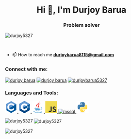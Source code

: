 
<h1 align="center">Hi 👋, I'm Durjoy Barua</h1>
<h3 align="center">Problem solver</h3>
<p align="left"> <img src="https://komarev.com/ghpvc/?username=durjoy5327&label=Profile%20views&color=0e75b6&style=flat" alt="durjoy5327" /> </p>

<p align="left"> <a href="https://twitter.com/" target="blank"><img src="https://img.shields.io/twitter/follow/?logo=twitter&style=for-the-badge" alt="" /></a> </p>

- 📫 How to reach me **durjoybarua8115@gmail.com**

<h3 align="left">Connect with me:</h3>
<p align="left">
<a href="https://linkedin.com/in/durjoy barua" target="blank"><img align="center" src="https://raw.githubusercontent.com/rahuldkjain/github-profile-readme-generator/master/src/images/icons/Social/linked-in-alt.svg" alt="durjoy barua" height="30" width="40" /></a>
<a href="https://fb.com/durjoy barua" target="blank"><img align="center" src="https://raw.githubusercontent.com/rahuldkjain/github-profile-readme-generator/master/src/images/icons/Social/facebook.svg" alt="durjoy barua" height="30" width="40" /></a>
<a href="https://www.leetcode.com/durjoybarua5327" target="blank"><img align="center" src="https://raw.githubusercontent.com/rahuldkjain/github-profile-readme-generator/master/src/images/icons/Social/leet-code.svg" alt="durjoybarua5327" height="30" width="40" /></a>
</p>

<h3 align="left">Languages and Tools:</h3>
<p align="left"> <a href="https://www.cprogramming.com/" target="_blank" rel="noreferrer"> <img src="https://raw.githubusercontent.com/devicons/devicon/master/icons/c/c-original.svg" alt="c" width="40" height="40"/> </a> <a href="https://www.w3schools.com/cpp/" target="_blank" rel="noreferrer"> <img src="https://raw.githubusercontent.com/devicons/devicon/master/icons/cplusplus/cplusplus-original.svg" alt="cplusplus" width="40" height="40"/> </a> <a href="https://www.java.com" target="_blank" rel="noreferrer"> <img src="https://raw.githubusercontent.com/devicons/devicon/master/icons/java/java-original.svg" alt="java" width="40" height="40"/> </a> <a href="https://developer.mozilla.org/en-US/docs/Web/JavaScript" target="_blank" rel="noreferrer"> <img src="https://raw.githubusercontent.com/devicons/devicon/master/icons/javascript/javascript-original.svg" alt="javascript" width="40" height="40"/> </a> <a href="https://www.microsoft.com/en-us/sql-server" target="_blank" rel="noreferrer"> <img src="https://www.svgrepo.com/show/303229/microsoft-sql-server-logo.svg" alt="mssql" width="40" height="40"/> </a> <a href="https://www.python.org" target="_blank" rel="noreferrer"> <img src="https://raw.githubusercontent.com/devicons/devicon/master/icons/python/python-original.svg" alt="python" width="40" height="40"/> </a> </p>

<p><img align="left" src="https://github-readme-stats.vercel.app/api/top-langs?username=durjoy5327&show_icons=true&locale=en&layout=compact" alt="durjoy5327" /></p>

<p>&nbsp;<img align="center" src="https://github-readme-stats.vercel.app/api?username=durjoy5327&show_icons=true&locale=en" alt="durjoy5327" /></p>

<p><img align="center" src="https://github-readme-streak-stats.herokuapp.com/?user=durjoy5327&" alt="durjoy5327" /></p>
